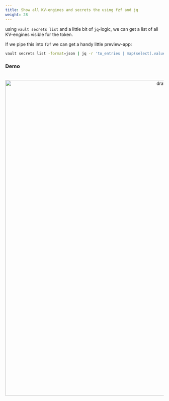 ```yaml
---
title: Show all KV-engines and secrets the using fzf and jq
weight: 28
---
```


using `vault secrets list` and a little bit of `jq`-logic, we can get a list of all KV-engines visible for the token. 

If we pipe this into `fzf` we can get a handy little  preview-app:

```bash
vault secrets list -format=json | jq -r 'to_entries | map(select(.value.type=="kv")) | from_entries | keys[]' | fzf --preview 'vkv -p ${}'
```

### Demo
<div align="center">
<br>
<img src="https://media.githubusercontent.com/media/FalcoSuessgott/vkv/master/www/static/images/fzf.gif" alt="drawing" width="1000"/>
</div>
